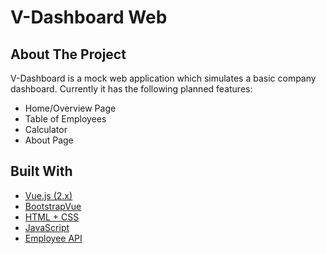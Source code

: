 # V-Dashboard Web

## About The Project

V-Dashboard is a mock web application which simulates a basic company dashboard.
Currently it has the following planned features:

- Home/Overview Page
- Table of Employees
- Calculator
- About Page

## Built With

* [Vue.js (2.x)](https://vuejs.org)
* [BootstrapVue](https://bootstrap-vue.org/)
* [HTML + CSS](https://html.com/)
* [JavaScript](https://www.javascript.com/)
* [Employee API](http://dummy.restapiexample.com/)
